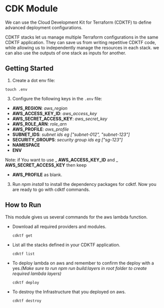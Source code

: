 # CDK Module

We can use the Cloud Development Kit for Terraform (CDKTF) to define advanced deployment configurations.

CDKTF stacks let us manage multiple Terraform configurations in the same CDKTF application. They can save us from writing repetitive CDKTF code, while allowing us to independently manage the resources in each stack. we can also use the outputs of one stack as inputs for another.

## Getting Started

1. Create a dot env file:

```shell
touch .env
```

3. Configure the following keys in the `.env` file:

- **AWS_REGION**: _aws_region_
- **AWS_ACCESS_KEY_ID**: _aws_access_key_
- **AWS_SECRET_ACCESS_KEY**: _aws_secret_key_
- **AWS_ROLE_ARN**: _role_arn_
- **AWS_PROFILE**: _aws_profile_
- **SUBNET_IDS**: _subnet ids eg ["subnet-012", "subnet-123"]_
- **SECURITY_GROUPS**: _security group ids eg ["sg-123"]_
- **NAMESPACE**
- **ENV**

Note: if You want to use _ **AWS_ACCESS_KEY_ID** and _ **AWS_SECRET_ACCESS_KEY** then keep

- **AWS_PROFILE** as blank.

3. Run _npm install_ to install the dependency packages for cdktf. Now you are ready to go with cdktf commands.

## How to Run

This module gives us several commands for the aws lambda function.

- Download all required providers and modules.
  ```shell
  cdktf get
  ```
- List all the stacks defined in your CDKTF application.

  ```shell
  cdktf list
  ```

- To deploy lambda on aws and remember to confirm the deploy with a yes._(Make sure to run npm run build:layers in root folder to create required lambda layers)_

  ```shell
  cdktf deploy
  ```

- To destroy the Infrastructure that you deployed on aws.
  ```shell
  cdktf destroy
  ```
